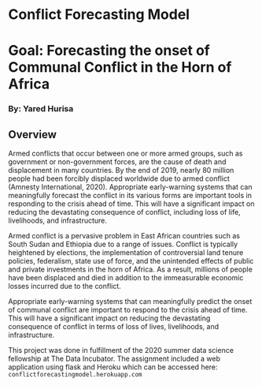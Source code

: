# Conflict Forecasting Model

# Goal: Forecasting the onset of Communal Conflict in the Horn of Africa
### By: Yared Hurisa

## Overview

Armed conflicts that occur between one or more armed groups, such as government or non-government forces, are the cause of death and displacement in many countries. By the end of 2019, nearly 80 million people had been forcibly displaced worldwide due to armed conflict (Amnesty International, 2020).
Appropriate early-warning systems that can meaningfully forecast the conflict in its various forms are important tools in responding to the crisis ahead of time. This will have a significant impact on reducing the devastating consequence of conflict, including loss of life, livelihoods, and infrastructure.

Armed conflict is a pervasive problem in East African countries such as South Sudan and Ethiopia due to a range of issues. Conflict is typically heightened by elections, the implementation of controversial land tenure policies, federalism, state use of force, and the unintended effects of public and private investments in the horn of Africa.  As a result, millions of people have been displaced and died in addition to the immeasurable economic losses incurred due to the conflict.

Appropriate early-warning systems that can meaningfully predict the onset of communal conflict are important to respond to the crisis ahead of time. This will have a significant impact on reducing the devastating consequence of conflict in terms of loss of lives, livelihoods, and infrastructure.

This project was done in fulfillment of the 2020 summer data science fellowship at The Data Incubator. The assignment included a web application using flask and Heroku which can be accessed here: `conflictforecastingmodel.herokuapp.com`
